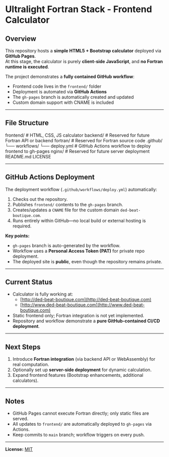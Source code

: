 # Ultralight Fortran Stack - Frontend Calculator

## Overview

This repository hosts a **simple HTML5 + Bootstrap calculator** deployed via **GitHub Pages**.  
At this stage, the calculator is purely **client-side JavaScript**, and **no Fortran runtime is executed**.  

The project demonstrates a **fully contained GitHub workflow**:
- Frontend code lives in the `frontend/` folder
- Deployment is automated via **GitHub Actions**
- The `gh-pages` branch is automatically created and updated
- Custom domain support with CNAME is included

---

## File Structure

frontend/ # HTML, CSS, JS calculator
backend/ # Reserved for future Fortran API or backend
fortran/ # Reserved for Fortran source code
.github/
└── workflows/
└── deploy.yml # GitHub Actions workflow to deploy frontend to gh-pages
nginx/ # Reserved for future server deployment
README.md
LICENSE


---

## GitHub Actions Deployment

The deployment workflow (`.github/workflows/deploy.yml`) automatically:

1. Checks out the repository.
2. Publishes `frontend/` contents to the `gh-pages` branch.
3. Creates/updates a `CNAME` file for the custom domain `ded-beat-boutique.com`.
4. Runs entirely within GitHub—no local build or external hosting is required.

**Key points:**

- `gh-pages` branch is auto-generated by the workflow.
- Workflow uses a **Personal Access Token (PAT)** for private repo deployment.
- The deployed site is **public**, even though the repository remains private.

---

## Current Status

- Calculator is fully working at:  
  - [http://ded-beat-boutique.com](http://ded-beat-boutique.com)  
  - [http://www.ded-beat-boutique.com](http://www.ded-beat-boutique.com)
- Static frontend only; Fortran integration is not yet implemented.
- Repository and workflow demonstrate a **pure GitHub-contained CI/CD deployment**.

---

## Next Steps

1. Introduce **Fortran integration** (via backend API or WebAssembly) for real computation.
2. Optionally set up **server-side deployment** for dynamic calculation.
3. Expand frontend features (Bootstrap enhancements, additional calculators).

---

## Notes

- GitHub Pages cannot execute Fortran directly; only static files are served.
- All updates to `frontend/` are automatically deployed to `gh-pages` via Actions.
- Keep commits to `main` branch; workflow triggers on every push.

---

**License:** [MIT](LICENSE)



